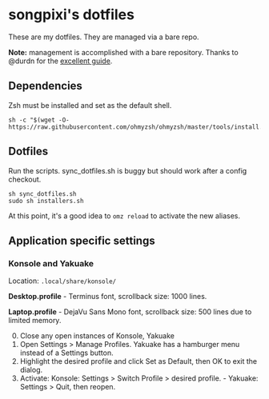 # songpixi's dotfiles
These are my dotfiles. They are managed via a bare repo.

**Note:** management is accomplished with a bare repository. Thanks to @durdn for the [excellent guide](https://www.atlassian.com/git/tutorials/dotfiles).

## Dependencies
Zsh must be installed and set as the default shell.
```
sh -c "$(wget -O- https://raw.githubusercontent.com/ohmyzsh/ohmyzsh/master/tools/install.sh)"
```

## Dotfiles
Run the scripts. sync_dotfiles.sh is buggy but should work after a config checkout.
```
sh sync_dotfiles.sh
sudo sh installers.sh
```
At this point, it's a good idea to `omz reload` to activate the new aliases.


## Application specific settings
### Konsole and Yakuake
Location: `.local/share/konsole/`

**Desktop.profile** - Terminus font, scrollback size: 1000 lines.

**Laptop.profile** - DejaVu Sans Mono font, scrollback size: 500 lines due to limited memory.

0. Close any open instances of Konsole, Yakuake
1. Open Settings > Manage Profiles. Yakuake has a hamburger menu instead of a Settings button.
2. Highlight the desired profile and click Set as Default, then OK to exit the dialog.
3. Activate: Konsole: Settings > Switch Profile > desired profile. - Yakuake: Settings > Quit, then reopen.
